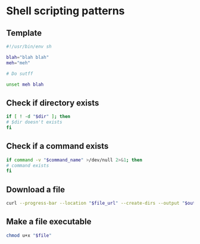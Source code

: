 # Shell scripting patterns

## Template

```sh
#!/usr/bin/env sh

blah="blah blah"
meh="meh"

# Do sutff

unset meh blah
```

## Check if directory exists

```sh
if [ ! -d "$dir" ]; then
# $dir doesn't exists
fi
```

## Check if a command exists

```sh
if command -v "$command_name" >/dev/null 2>&1; then
# command exists
fi
```

## Download a file

```sh
curl --progress-bar --location "$file_url" --create-dirs --output "$output_path"
```

## Make a file executable

```sh
chmod u+x "$file"
```
